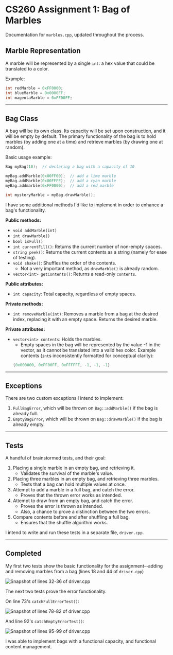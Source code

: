 # CS260 Assignment 1: Bag of Marbles

Documentation for `marbles.cpp`, updated throughout the process.

## Marble Representation

A marble will be represented by a single `int`: a hex value that could be translated to a color.

Example:
```cpp
int redMarble = 0xFF0000;
int blueMarble = 0x0000FF;
int magentaMarble = 0xFF00FF; 
```

---
## Bag Class

A bag will be its own class. Its capacity will be set upon construction, and it will be empty by default. The primary functionality of the bag is to hold marbles (by adding one at a time) and retrieve marbles (by drawing one at random).

Basic usage example: 
```cpp
Bag myBag(10);  // declaring a bag with a capacity of 10

myBag.addMarble(0x00FF00);  // add a lime marble
myBag.addMarble(0x00FFFF);  // add a cyan marble
myBag.addmarble(0xFF0000);  // add a red marble

int mysteryMarble = myBag.drawMarble();
```

I have some additional methods I'd like to implement in order to enhance a bag's functionality.

**Public methods:**
+ `void addMarble(int)`
+ `int drawMarble()`
+ `bool isFull()`
+ `int currentFill()`:  Returns the current number of non-empty spaces.
+ `string peek()`: Returns the current contents as a string (namely for ease of testing).
+ `void shake()`: Shuffles the order of the contents.
    * Not a very important method, as `drawMarble()` is already random.
+ `vector<int> getContents()`: Returns a read-only `contents`.

**Public attributes:**
+ `int capacity`: Total capacity, regardless of empty spaces.

**Private methods:**
- `int removeMarble(int)`: Removes a marble from a bag at the desired index, replacing it with an empty space. Returns the desired marble.

**Private attributes:**
- `vector<int> contents`: Holds the marbles.
    * Empty spaces in the bag will be represented by the value -1 in the vector, as it cannot be translated into a valid hex color. Example contents (`int`s inconsistently formatted for conceptual clarity):
    ```cpp
    {0x000000, 0xFF00FF, 0xFFFFFF, -1, -1, -1}
    ```


---
## Exceptions

There are two custom exceptions I intend to implement:

1. `FullBagError`, which will be thrown on `Bag::addMarble()` if the bag is already full.
2. `EmptyBagError`, which will be thrown on `Bag::drawMarble()` if the bag is already empty.


---
## Tests

A handful of brainstormed tests, and their goal:

1. Placing a single marble in an empty bag, and retrieving it.
    - Validates the survival of the marble's value.
2. Placing three marbles in an empty bag, and retrieving three marbles.
    - Tests that a bag can hold multiple values at once.
3. Attempt to add a marble in a full bag, and catch the error.
    - Proves that the thrown error works as intended.
4. Attempt to draw from an empty bag, and catch the error.
    - Proves the error is thrown as intended.
    - Also, a chance to prove a distinction between the two errors.
5. Compare contents before and after shuffling a full bag. 
    - Ensures that the shuffle algorithm works.

I intend to write and run these tests in a separate file, `driver.cpp`.


---
## Completed

My first two tests show the basic functionality for the assignment--adding and removing marbles from a bag (lines 18 and 44 of `driver.cpp`)

![Snapshot of lines 32-36 of `driver.cpp`](https://cdn.discordapp.com/attachments/799704269787496518/1095240133118267423/image.png)

The next two tests prove the error functionality.

On line 73's `catchFullErrorTest()`:

![Snapshot of lines 78-82 of `driver.cpp`](https://cdn.discordapp.com/attachments/799704269787496518/1095240834733064192/image.png)

And line 92's `catchEmptyErrorTest()`:

![Snapshot of lines 95-99 of `driver.cpp`](https://cdn.discordapp.com/attachments/799704269787496518/1095241221577908244/image.png)

I was able to implement bags with a functional capacity, and functional content management.
